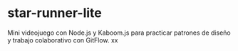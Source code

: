 # star-runner-lite
Mini videojuego con Node.js y Kaboom.js para practicar patrones de diseño y trabajo colaborativo con GitFlow.
xx